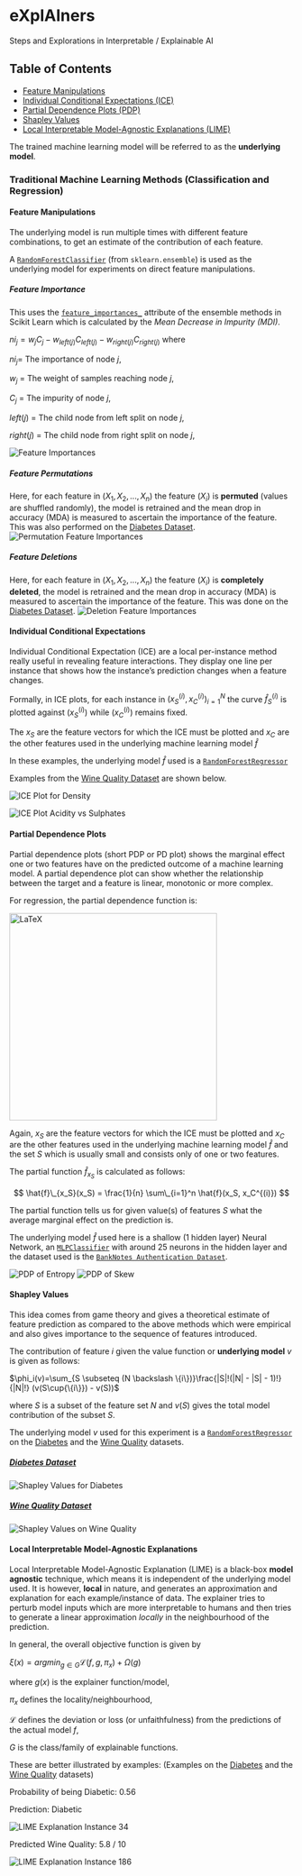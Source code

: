 # eXplAIners
Steps and Explorations in Interpretable / Explainable AI

## Table of Contents
- [Feature Manipulations](#feature-manipulations)
- [Individual Conditional Expectations (ICE)](#individual-conditional-expectations)
- [Partial Dependence Plots (PDP)](#partial-dependence-plots)
- [Shapley Values](#shapley-values)
- [Local Interpretable Model-Agnostic Explanations (LIME)](#local-interpretable-model-agnostic-explanations)

The trained machine learning model will be referred to as the **underlying model**.

### Traditional Machine Learning Methods (Classification and Regression)
#### Feature Manipulations
The underlying model is run multiple times with different feature combinations, to get an estimate of the contribution of each feature.

A [`RandomForestClassifier`](https://scikit-learn.org/stable/modules/generated/sklearn.ensemble.RandomForestClassifier.html) (from `sklearn.ensemble`) is used as the underlying model for experiments on direct feature manipulations.

##### Feature Importance
This uses the [`feature_importances_`](https://scikit-learn.org/stable/auto_examples/ensemble/plot_forest_importances.html) attribute of the ensemble methods in Scikit Learn which is calculated by the _Mean Decrease in Impurity (MDI)_.

$ni_j=w_jC_j - w_{left(j)}C_{left(j)} - w_{right(j)}C_{right(j)}$  where

$ni_j=$ The importance of node $j$,

$w_j$ = The weight of samples reaching node $j$,

$C_j$ = The impurity of node $j$,

$left(j)$ = The child node from left split on node $j$,

$right(j)$ = The child node from right split on node $j$,

![Feature Importances](assets/Classification/FeatureManipulations/FeatureImportances.png)

##### Feature Permutations
Here, for each feature in $(X_1, X_2, ..., X_n)$ the feature $(X_i)$ is **permuted** (values are shuffled randomly), the model is retrained and the mean drop in accuracy (MDA) is measured to ascertain the importance of the feature. This was also performed on the [Diabetes Dataset](https://www.kaggle.com/uciml/pima-indians-diabetes-database).
![Permutation Feature Importances](assets/Classification/FeatureManipulations/PermutedFeatureImportances.png)

##### Feature Deletions
Here, for each feature in $(X_1, X_2, ..., X_n)$ the feature $(X_i)$ is **completely deleted**, the model is retrained and the mean drop in accuracy (MDA) is measured to ascertain the importance of the feature. This was done on the [Diabetes Dataset](https://www.kaggle.com/uciml/pima-indians-diabetes-database).
![Deletion Feature Importances](assets/Classification/FeatureManipulations/DeletionFeatureImportances.png)


#### Individual Conditional Expectations
Individual Conditional Expectation (ICE) are a local per-instance method really useful in revealing feature interactions. 
They display one line per instance that shows how the instance’s prediction changes when a feature changes.

Formally, in ICE plots, for each instance in ${(x_S^{(i)}, x_C^{(i)})}_{i=1}^N$ the curve $\hat{f}_S^{(i)}$ is plotted against $(x_S^{(i)})$ while $(x_C^{(i)})$ remains fixed.

The $x_S$ are the feature vectors for which the ICE must be plotted and $x_C$ are the other features used in the underlying machine learning model $\hat{f}$

In these examples, the underlying model $\hat{f}$ used is a [`RandomForestRegressor`](https://scikit-learn.org/stable/modules/generated/sklearn.ensemble.RandomForestRegressor.html)

Examples from the [Wine Quality Dataset](https://archive.ics.uci.edu/ml/datasets/wine+quality) are shown below.

![ICE Plot for Density](assets/Regression/ICE/ICEPlotFeaturedensity.png)

![ICE Plot Acidity vs Sulphates](assets/Regression/ICE/ICEPlotfixedacidityInteractionsulphates.png)

#### Partial Dependence Plots
Partial dependence plots (short PDP or PD plot) shows the marginal effect one or two features have on the predicted outcome of a machine learning model.
A partial dependence plot can show whether the relationship between the target and a feature is linear, monotonic or more complex.

For regression, the partial dependence function is:

<img width="368" alt="LaTeX" src="https://user-images.githubusercontent.com/13381361/132103266-2b2f132a-6501-4b49-a8da-0b6321ffc38e.png">

Again, $x_S$ are the feature vectors for which the ICE must be plotted and $x_C$ are the other features used in the underlying machine learning model $\hat{f}$ and the set $S$ which is usually small and consists only of one or two features.

The partial function $\hat{f}_{x_S}$ is calculated as follows:

$$ 
 \hat{f}\_{x_S}(x_S) = \frac{1}{n} \sum\_{i=1}^n \hat{f}(x_S, x_C^{(i)})
$$

The partial function tells us for given value(s) of features $S$ what the average marginal effect on the prediction is.

The underlying model $\hat{f}$ used here is a shallow (1 hidden layer) Neural Network, an [`MLPClassifier`](https://scikit-learn.org/stable/modules/generated/sklearn.neural_network.MLPClassifier.html) with around 25 neurons in the hidden layer and the dataset used is the [`BankNotes Authentication Dataset`](https://archive.ics.uci.edu/ml/datasets/banknote+authentication).

![PDP of Entropy](assets/PDPPlotWholeEntropy.png)
![PDP of Skew](assets/PDPPlotWholeSkew.png)

#### Shapley Values
This idea comes from game theory and gives a theoretical estimate of feature prediction as compared to the above methods which were empirical and also gives importance to the sequence of features introduced.

The contribution of feature $i$ given the value function or **underlying model** $v$ is given as follows:

$\phi_i(v)=\sum_{S \subseteq (N \backslash \{i\})}\frac{|S|!(|N| - |S| - 1)!}{|N|!} (v(S\cup{\{i\}}) - v(S))$

where $S$ is a subset of the feature set $N$ and $v(S)$ gives the total model contribution of the subset $S$.

The underlying model $v$ used for this experiment is a [`RandomForestRegressor`](https://scikit-learn.org/stable/modules/generated/sklearn.ensemble.RandomForestRegressor.html) on the [Diabetes](https://www.kaggle.com/uciml/pima-indians-diabetes-database) and the [Wine Quality](https://archive.ics.uci.edu/ml/datasets/wine+quality) datasets.

<h5><ins>Diabetes Dataset</ins></h5>

![Shapley Values for Diabetes](assets/Classification/SHAP/Class_1/ShapleyValues.png)

<h5><ins>Wine Quality Dataset</ins></h5>

![Shapley Values on Wine Quality](assets/Regression/SHAP/ShapleyValues.png)
#### Local Interpretable Model-Agnostic Explanations
Local Interpretable Model-Agnostic Explanation (LIME) 
is a black-box **model agnostic** technique, which means it is independent of the underlying model used. It is however, **local** in nature, and generates an approximation and explanation for each example/instance of data. The explainer tries to perturb model inputs which are more interpretable to humans and then tries to generate a linear approximation _locally_ in the neighbourhood of the prediction.

In general, the overall objective function is given by

$\xi(x)=argmin_{g \in G}\mathcal{L}(f, g, \pi_x) + \Omega(g)$

where $g(x)$ is the explainer function/model,

$\pi_x$ defines the locality/neighbourhood,

$\mathcal{L}$ defines the deviation or loss (or unfaithfulness) from the predictions of the actual model $f$,

$G$ is the class/family of explainable functions.

These are better illustrated by examples:
(Examples on the [Diabetes](https://www.kaggle.com/uciml/pima-indians-diabetes-database) and the [Wine Quality](https://archive.ics.uci.edu/ml/datasets/wine+quality) datasets)


Probability of being Diabetic: 0.56

Prediction: Diabetic

![LIME Explanation Instance 34](assets/Classification/LIME/LIMEexplainInstance34.png)


Predicted Wine Quality: 5.8 / 10

![LIME Explanation Instance 186](assets/Regression/LIME/LIMEexplainInstance186.png)
